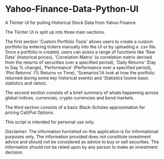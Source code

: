 # Yahoo-Finance-Data-Python-UI
A Tkinter UI for pulling Historical Stock Data from Yahoo Finance


The Tkinter UI is split up into three main sections.

The first section 'Custom Portfolio Tools' allows users to create a custom portfolio by entering tickers manually into the UI or by uploading a .csv file.
Once a portfolio is created, users can acess a range of functions like 'Raw Data' (historical prices), 'Correlation Matrix' (a correlation matrix derived from the returns of securities over a specified period), 'Daily Returns' (Day to Day % change), 'Performance' (Performance over a specified period), 'Plot Returns' (% Returns vs Time), 'Scenarios'(A look at how the portfolio returned during some key historical events) and 'Statistics'(some basic statistics and ratios).

The second section consists of a brief summary of whats happening across global indices, currencies, crypto currencies and bond markets.

The third section consists of a basic Black-Scholes approximation for pricing Call/Put Options.

This script is intended for personal use only.

Disclaimer: The information furnished on this application is for informational purposes only. The information provided does not constitute investment advice and should not be considered as advice to buy or sell securities. The information should not be relied upon by any person to make an investment decision.


